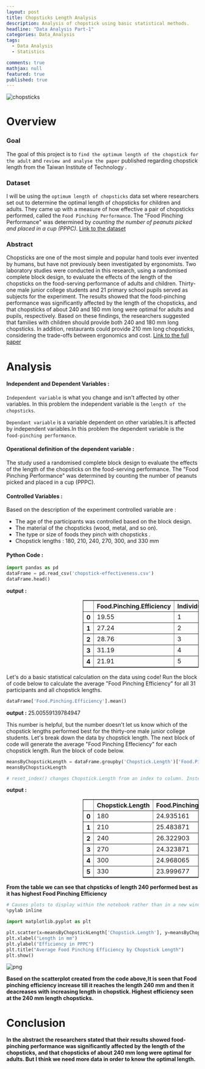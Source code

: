 ```yaml
---
layout: post
title: Chopsticks Length Analysis
description: Analysis of chopstick using basic statistical methods.
headline: "Data Analysis Part-1"
categories: Data_Analysis
tags: 
  - Data Analysis
  - Statistics 

comments: true
mathjax: null
featured: true
published: true 
---
```


<img class="image-post" src="{{ site.url }}/images/data-analysis/chopsticks.jpg" alt="chopsticks">


# Overview

### Goal

The goal of this project is to `find the optimum length of the chopstick for the adult` and `review and analyse the paper` published regarding chopstick length from the Taiwan Institute of Technology . 	

### Dataset

I will be using the `optimum length of chopsticks` data set where researchers set out to determine the optimal length of chopsticks for children and adults. They came up with a measure of how effective a pair of chopsticks performed, called the `Food Pinching Performance`. The "Food Pinching Performance" was determined by *counting the number of peanuts picked and placed in a cup (PPPC)*.
[Link to the dataset](https://www.udacity.com/api/nodes/4576183932/supplemental_media/chopstick-effectivenesscsv/download)

### Abstract

Chopsticks are one of the most simple and popular hand tools ever invented by humans, but have not previously been investigated by ergonomists. Two laboratory studies were conducted in this research, using a randomised complete block design, to evaluate the effects of the length of the chopsticks on the food-serving performance of adults and children. Thirty-one male junior college students and 21 primary school pupils served as subjects for the experiment. The results showed that the food-pinching performance was significantly affected by the length of the chopsticks, and that chopsticks of about 240 and 180 mm long were optimal for adults and pupils, respectively. Based on these findings, the researchers suggested that families with children should provide both 240 and 180 mm long chopsticks. In addition, restaurants could provide 210 mm long chopsticks, considering the trade-offs between ergonomics and cost.
[Link to the full paper](https://www.ncbi.nlm.nih.gov/pubmed/15676839)


# Analysis

#### Independent and Dependent Variables :

`Independent variable` is what you change and isn't affected by other variables. In this problem the independent variable is the `length of the chopsticks`.

`Dependant variable`  is a variable dependent on other variables.It is affected by independent variables.In this problem the dependent variable is the `food-pinching performance`.

#### Operational definition of the dependent variable :

The study used a randomised complete block design to evaluate the effects of the length of the chopsticks on the food-serving performance. The "Food Pinching Performance" was determined by counting the number of peanuts picked and placed in a cup (PPPC).


#### Controlled Variables :
Based on the description of the experiment controlled variable are :
* The age of the participants was controlled based on the block design.
* The material of the chopsticks (wood, metal, and so on).
* The type or size of foods they pinch with chopsticks .
* Chopstick lengths : 180, 210, 240, 270, 300, and 330 mm

#### Python Code :

```python
import pandas as pd
dataFrame = pd.read_csv('chopstick-effectiveness.csv')
dataFrame.head()
```
**output :**
<div style="padding-left: 200px">
<table border="1" class="dataframe">
  <thead>
    <tr style="text-align: right;">
      <th></th>
      <th>Food.Pinching.Efficiency</th>
      <th>Individual</th>
      <th>Chopstick.Length</th>
    </tr>
  </thead>
  <tbody>
    <tr>
      <th>0</th>
      <td>19.55</td>
      <td>1</td>
      <td>180</td>
    </tr>
    <tr>
      <th>1</th>
      <td>27.24</td>
      <td>2</td>
      <td>180</td>
    </tr>
    <tr>
      <th>2</th>
      <td>28.76</td>
      <td>3</td>
      <td>180</td>
    </tr>
    <tr>
      <th>3</th>
      <td>31.19</td>
      <td>4</td>
      <td>180</td>
    </tr>
    <tr>
      <th>4</th>
      <td>21.91</td>
      <td>5</td>
      <td>180</td>
    </tr>
  </tbody>
</table>
</div>


Let's do a basic statistical calculation on the data using code! Run the block of code below to calculate the average "Food Pinching Efficiency" for all 31 participants and all chopstick lengths.

```python
dataFrame['Food.Pinching.Efficiency'].mean()
```
**output :**
    25.00559139784947

This number is helpful, but the number doesn't let us know which of the chopstick lengths performed best for the thirty-one male junior college students. Let's break down the data by chopstick length. The next block of code will generate the average "Food Pinching Effeciency" for each chopstick length. Run the block of code below.

```python
meansByChopstickLength = dataFrame.groupby('Chopstick.Length')['Food.Pinching.Efficiency'].mean().reset_index()
meansByChopstickLength

# reset_index() changes Chopstick.Length from an index to column. Instead of the index being the length of the chopsticks, the index is the row numbers 0, 1, 2, 3, 4, 5.
```
**output :**
<div style="padding-left: 200px">
<table border="1" class="dataframe">
  <thead>
    <tr style="text-align: right;">
      <th></th>
      <th>Chopstick.Length</th>
      <th>Food.Pinching.Efficiency</th>
    </tr>
  </thead>
  <tbody>
    <tr>
      <th>0</th>
      <td>180</td>
      <td>24.935161</td>
    </tr>
    <tr>
      <th>1</th>
      <td>210</td>
      <td>25.483871</td>
    </tr>
    <tr>
      <th>2</th>
      <td>240</td>
      <td>26.322903</td>
    </tr>
    <tr>
      <th>3</th>
      <td>270</td>
      <td>24.323871</td>
    </tr>
    <tr>
      <th>4</th>
      <td>300</td>
      <td>24.968065</td>
    </tr>
    <tr>
      <th>5</th>
      <td>330</td>
      <td>23.999677</td>
    </tr>
  </tbody>
</table>
</div>

**From the table we can see that chpsticks of length 240 performed best as it has highest Food Pinching Efficiency**

```python
# Causes plots to display within the notebook rather than in a new window
%pylab inline

import matplotlib.pyplot as plt

plt.scatter(x=meansByChopstickLength['Chopstick.Length'], y=meansByChopstickLength['Food.Pinching.Efficiency'])
plt.xlabel("Length in mm")
plt.ylabel("Efficiency in PPPC")
plt.title("Average Food Pinching Efficiency by Chopstick Length")
plt.show()
```
<img class="image-post" src="{{ site.url }}/images/data-analysis/output_13_1.png" alt="png">


**Based on the scatterplot created from the code above,It is seen that Food pinching efficiency increase till it reaches the length 240 mm and then it deacreases with increasing length in chopstick.
Highest efficiency seen at the 240 mm length chopsticks.**


# Conclusion
**In the abstract the researchers stated that their results showed food-pinching performance was significantly affected by the length of the chopsticks, and that chopsticks of about 240 mm long were optimal for adults. But I think we need more data in order to know the optimal length.**

	

